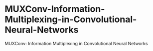 # MUXConv-Information-Multiplexing-in-Convolutional-Neural-Networks
MUXConv: Information Multiplexing in Convolutional Neural Networks
